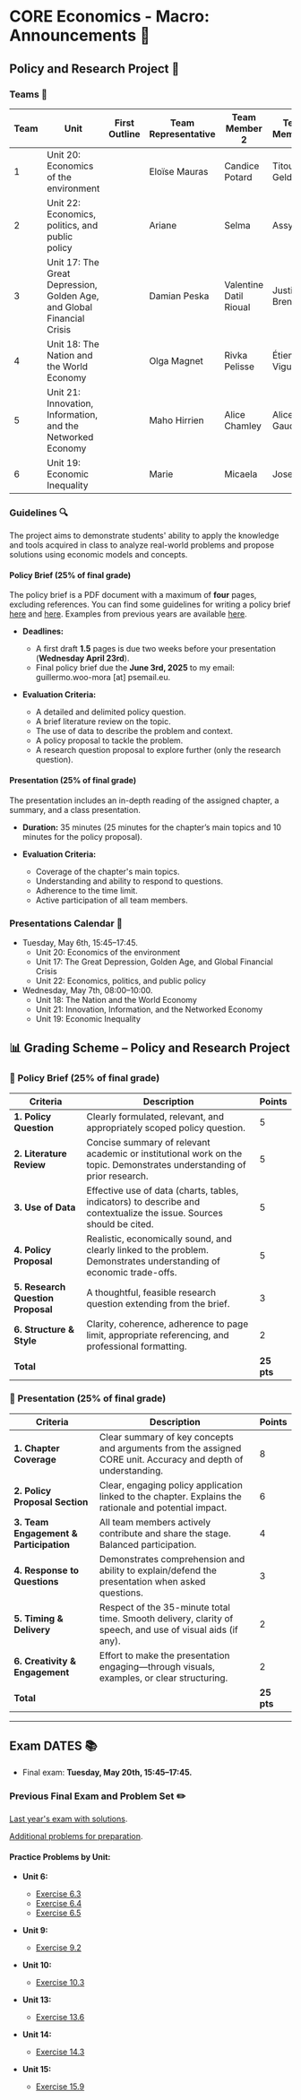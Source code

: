 # CORE Economics - Macro: Announcements :loudspeaker:

## **Policy and Research Project** :page_facing_up:

### Teams :busts_in_silhouette:

| Team | Unit | First Outline | Team Representative | Team Member 2 | Team Member 3 | Team Member 4 | Team Member 5 | Team Member 6 |
| --- | --- | --- | --- | --- | --- | --- | --- | --- |
|   1  | Unit 20: Economics of the environment    |     |  Eloïse Mauras   |  Candice Potard   |  Titouan Geldreich   |  Tom Cantin   |   Camille Tran  |     |
|  2   |  Unit 22: Economics, politics, and public policy   |     |   Ariane  |   Selma  |   Assya   |  Anitha   |  Lisa   |     |
|   3  |  Unit 17: The Great Depression, Golden Age, and Global Financial Crisis   |   |   Damian Peska  |  Valentine Datil Rioual   |  Justin Brendolise   |   Lucas Lau Grady  |  Maël Sorenson   | |
|   4  |  Unit 18: The Nation and the World Economy   |     |   Olga Magnet   |  Rivka Pelisse   |  Étienne Viguier    |  Cyriac Fresia-Compet   |   Arthur Blanchard   |     |
|   5  |   Unit 21: Innovation, Information, and the Networked Economy  |     |   Maho Hirrien  |  Alice Chamley   |   Alice Gaudin  |   Jeanne Coquerel  |   Thelma Gay-Cortijo  |     |
|  6  |   Unit 19: Economic Inequality  |     |   Marie   |  Micaela  |  Josephine  |   Agathe  |   Jiwoo  |     |


### Guidelines :mag:

The project aims to demonstrate students' ability to apply the knowledge and tools acquired in class to analyze real-world problems and propose solutions using economic models and concepts.

#### Policy Brief (25% of final grade)

The policy brief is a PDF document with a maximum of **four** pages, excluding references. You can find some guidelines for writing a policy brief [here](https://writingcenter.unc.edu/tips-and-tools/policy-briefs/) and [here](https://www.idrc.ca/sites/default/files/idrcpolicybrieftoolkit.pdf). Examples from previous years are available [here](https://github.com/woomora/CORE-econ-macro/tree/master/other/Policy%20brief%20examples).

- **Deadlines:**
  - A first draft **1.5** pages is due two weeks before your presentation (**Wednesday April 23rd**).
  - Final policy brief due the **June 3rd, 2025** to my email: guillermo.woo-mora [at] psemail.eu.

- **Evaluation Criteria:**
  - A detailed and delimited policy question.
  - A brief literature review on the topic.
  - The use of data to describe the problem and context.
  - A policy proposal to tackle the problem.
  - A research question proposal to explore further (only the research question).

#### Presentation (25% of final grade)

The presentation includes an in-depth reading of the assigned chapter, a summary, and a class presentation.

- **Duration:** 35 minutes (25 minutes for the chapter’s main topics and 10 minutes for the policy proposal).

- **Evaluation Criteria:**
  - Coverage of the chapter's main topics.
  - Understanding and ability to respond to questions.
  - Adherence to the time limit.
  - Active participation of all team members.

### Presentations Calendar :date:

- Tuesday, May 6th, 15:45–17:45.
    - Unit 20: Economics of the environment 
    - Unit 17: The Great Depression, Golden Age, and Global Financial Crisis
    - Unit 22: Economics, politics, and public policy
- Wednesday, May 7th, 08:00–10:00.
    - Unit 18: The Nation and the World Economy
    - Unit 21: Innovation, Information, and the Networked Economy
    - Unit 19: Economic Inequality
 
## 📊 Grading Scheme – Policy and Research Project

### 📝 Policy Brief (25% of final grade)

| **Criteria** | **Description** | **Points** |
|--------------|-----------------|------------|
| **1. Policy Question** | Clearly formulated, relevant, and appropriately scoped policy question. | 5 |
| **2. Literature Review** | Concise summary of relevant academic or institutional work on the topic. Demonstrates understanding of prior research. | 5 |
| **3. Use of Data** | Effective use of data (charts, tables, indicators) to describe and contextualize the issue. Sources should be cited. | 5 |
| **4. Policy Proposal** | Realistic, economically sound, and clearly linked to the problem. Demonstrates understanding of economic trade-offs. | 5 |
| **5. Research Question Proposal** | A thoughtful, feasible research question extending from the brief. | 3 |
| **6. Structure & Style** | Clarity, coherence, adherence to page limit, appropriate referencing, and professional formatting. | 2 |
| **Total** | | **25 pts** |


### 🎤 Presentation (25% of final grade)

| **Criteria** | **Description** | **Points** |
|--------------|-----------------|------------|
| **1. Chapter Coverage** | Clear summary of key concepts and arguments from the assigned CORE unit. Accuracy and depth of understanding. | 8 |
| **2. Policy Proposal Section** | Clear, engaging policy application linked to the chapter. Explains the rationale and potential impact. | 6 |
| **3. Team Engagement & Participation** | All team members actively contribute and share the stage. Balanced participation. | 4 |
| **4. Response to Questions** | Demonstrates comprehension and ability to explain/defend the presentation when asked questions. | 3 |
| **5. Timing & Delivery** | Respect of the 35-minute total time. Smooth delivery, clarity of speech, and use of visual aids (if any). | 2 |
| **6. Creativity & Engagement** | Effort to make the presentation engaging—through visuals, examples, or clear structuring. | 2 |
| **Total** | | **25 pts** |

---

## **Exam DATES** :books:

- Final exam: **Tuesday, May 20th, 15:45–17:45.**

### **Previous Final Exam and Problem Set** :pencil2:

[Last year's exam with solutions](https://github.com/woomora/CORE-econ-macro/blob/master/other/CORE-Econ-Macro-Exam-Solutions.pdf).

[Additional problems for preparation](https://github.com/woomora/CORE-econ-macro/blob/master/other/CORE_Econ_Macro_Problems.pdf).

#### Practice Problems by Unit:

- **Unit 6:**  
  - [Exercise 6.3](https://www.core-econ.org/the-economy/book/text/06.html#exercise-63-assumptions-of-the-model)  
  - [Exercise 6.4](https://www.core-econ.org/the-economy/book/text/06.html#exercise-64-the-employer-sets-the-wage)  
  - [Exercise 6.5](https://www.core-econ.org/the-economy/book/text/06.html#exercise-65-effort-and-wages)

- **Unit 9:**  
  - [Exercise 9.2](https://www.core-econ.org/the-economy/book/text/09.html#exercise-92-shifts-in-the-wage-setting-curve)

- **Unit 10:**  
  - [Exercise 10.3](https://www.core-econ.org/the-economy/book/text/10.html#exercise-103-an-increase-in-the-interest-rate)

- **Unit 13:**  
  - [Exercise 13.6](https://www.core-econ.org/the-economy/book/text/13.html#exercise-136-changes-in-income-changes-in-consumption)

- **Unit 14:**  
  - [Exercise 14.3](https://www.core-econ.org/the-economy/book/text/14.html#exercise-143-the-multiplier-model)

- **Unit 15:**  
  - [Exercise 15.9](https://www.core-econ.org/the-economy/book/text/15.html#exercise-159-a-construction-boom)
